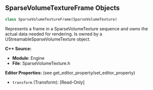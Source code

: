 ## SparseVolumeTextureFrame Objects

```python
class SparseVolumeTextureFrame(SparseVolumeTexture)
```

Represents a frame in a SparseVolumeTexture sequence and owns the actual data needed for rendering. Is owned by a UStreamableSparseVolumeTexture object.

**C++ Source:**

- **Module**: Engine
- **File**: SparseVolumeTexture.h

**Editor Properties:** (see get_editor_property/set_editor_property)

- ``transform`` (Transform):  [Read-Only]

<a id="unreal.StreamableSparseVolumeTexture"></a>